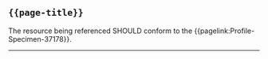 ## <code>{{page-title}}</code>

The resource being referenced SHOULD conform to the {{pagelink:Profile-Specimen-37178}}.

---
